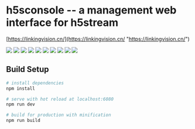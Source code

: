 # h5sconsole -- a management web interface for h5stream #


[https://linkingvision.cn/](https://linkingvision.cn/ "https://linkingvision.cn/")

![](https://github.com/linkingvision/h5sconsole/raw/master/doc/login.PNG)
![](https://github.com/linkingvision/h5sconsole/raw/master/doc/dashboard.PNG)
![](https://github.com/linkingvision/h5sconsole/raw/master/doc/liveplack.PNG)
![](https://github.com/linkingvision/h5sconsole/raw/master/doc/playplack.PNG)
![](https://github.com/linkingvision/h5sconsole/raw/master/doc/SNAPSHOT.PNG)
![](https://github.com/linkingvision/h5sconsole/raw/master/doc/ARCHIVE.PNG)
![](https://github.com/linkingvision/h5sconsole/raw/master/doc/PLAYBACKpb.PNG)
![](https://github.com/linkingvision/h5sconsole/raw/master/doc/gb.PNG)
![](https://github.com/linkingvision/h5sconsole/raw/master/doc/TOUR.PNG)
![](https://github.com/linkingvision/h5sconsole/raw/master/doc/SETTING.PNG)

## Build Setup

``` bash
# install dependencies
npm install

# serve with hot reload at localhost:6080
npm run dev

# build for production with minification
npm run build

